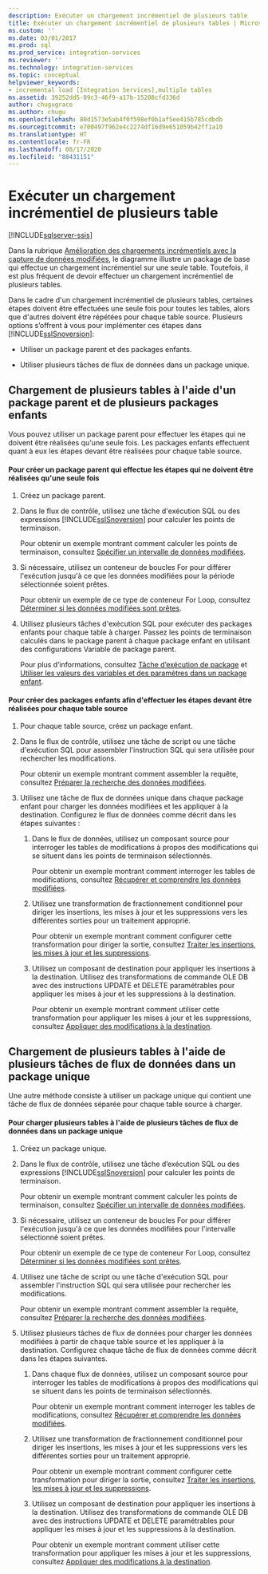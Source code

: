 ```yaml
---
description: Exécuter un chargement incrémentiel de plusieurs table
title: Exécuter un chargement incrémentiel de plusieurs tables | Microsoft Docs
ms.custom: ''
ms.date: 03/01/2017
ms.prod: sql
ms.prod_service: integration-services
ms.reviewer: ''
ms.technology: integration-services
ms.topic: conceptual
helpviewer_keywords:
- incremental load [Integration Services],multiple tables
ms.assetid: 39252dd5-09c3-46f9-a17b-15208cfd336d
author: chugugrace
ms.author: chugu
ms.openlocfilehash: 80d1573e5ab4f0f598ef0b1af5ee415b785cdbdb
ms.sourcegitcommit: e700497f962e4c2274df16d9e651059b42ff1a10
ms.translationtype: HT
ms.contentlocale: fr-FR
ms.lasthandoff: 08/17/2020
ms.locfileid: "88431151"
---
```

# <a name="perform-an-incremental-load-of-multiple-tables"></a>Exécuter un chargement incrémentiel de plusieurs table

[!INCLUDE[sqlserver-ssis](../../includes/applies-to-version/sqlserver-ssis.md)]


  Dans la rubrique [Amélioration des chargements incrémentiels avec la capture de données modifiées](../../integration-services/change-data-capture/change-data-capture-ssis.md), le diagramme illustre un package de base qui effectue un chargement incrémentiel sur une seule table. Toutefois, il est plus fréquent de devoir effectuer un chargement incrémentiel de plusieurs tables.  
  
 Dans le cadre d'un chargement incrémentiel de plusieurs tables, certaines étapes doivent être effectuées une seule fois pour toutes les tables, alors que d'autres doivent être répétées pour chaque table source. Plusieurs options s’offrent à vous pour implémenter ces étapes dans [!INCLUDE[ssISnoversion](../../includes/ssisnoversion-md.md)]:  
  
-   Utiliser un package parent et des packages enfants.  
  
-   Utiliser plusieurs tâches de flux de données dans un package unique.  
  
## <a name="loading-multiple-tables-by-using-a-parent-package-and-multiple-child-packages"></a>Chargement de plusieurs tables à l'aide d'un package parent et de plusieurs packages enfants  
 Vous pouvez utiliser un package parent pour effectuer les étapes qui ne doivent être réalisées qu'une seule fois. Les packages enfants effectuent quant à eux les étapes devant être réalisées pour chaque table source.  
  
#### <a name="to-create-a-parent-package-that-performs-those-steps-that-only-have-to-be-done-once"></a>Pour créer un package parent qui effectue les étapes qui ne doivent être réalisées qu'une seule fois  
  
1.  Créez un package parent.  
  
2.  Dans le flux de contrôle, utilisez une tâche d'exécution SQL ou des expressions [!INCLUDE[ssISnoversion](../../includes/ssisnoversion-md.md)] pour calculer les points de terminaison.  
  
     Pour obtenir un exemple montrant comment calculer les points de terminaison, consultez [Spécifier un intervalle de données modifiées](../../integration-services/change-data-capture/specify-an-interval-of-change-data.md).  
  
3.  Si nécessaire, utilisez un conteneur de boucles For pour différer l'exécution jusqu'à ce que les données modifiées pour la période sélectionnée soient prêtes.  
  
     Pour obtenir un exemple de ce type de conteneur For Loop, consultez [Déterminer si les données modifiées sont prêtes](../../integration-services/change-data-capture/determine-whether-the-change-data-is-ready.md).  
  
4.  Utilisez plusieurs tâches d'exécution SQL pour exécuter des packages enfants pour chaque table à charger. Passez les points de terminaison calculés dans le package parent à chaque package enfant en utilisant des configurations Variable de package parent.  
  
     Pour plus d’informations, consultez [Tâche d’exécution de package](../../integration-services/control-flow/execute-package-task.md) et [Utiliser les valeurs des variables et des paramètres dans un package enfant](../../integration-services/packages/legacy-package-deployment-ssis.md#child).  
  
#### <a name="to-create-child-packages-to-perform-those-steps-that-have-to-be-done-for-each-source-table"></a>Pour créer des packages enfants afin d'effectuer les étapes devant être réalisées pour chaque table source  
  
1.  Pour chaque table source, créez un package enfant.  
  
2.  Dans le flux de contrôle, utilisez une tâche de script ou une tâche d'exécution SQL pour assembler l'instruction SQL qui sera utilisée pour rechercher les modifications.  
  
     Pour obtenir un exemple montrant comment assembler la requête, consultez [Préparer la recherche des données modifiées](../../integration-services/change-data-capture/prepare-to-query-for-the-change-data.md).  
  
3.  Utilisez une tâche de flux de données unique dans chaque package enfant pour charger les données modifiées et les appliquer à la destination. Configurez le flux de données comme décrit dans les étapes suivantes :  
  
    1.  Dans le flux de données, utilisez un composant source pour interroger les tables de modifications à propos des modifications qui se situent dans les points de terminaison sélectionnés.  
  
         Pour obtenir un exemple montrant comment interroger les tables de modifications, consultez [Récupérer et comprendre les données modifiées](../../integration-services/change-data-capture/retrieve-and-understand-the-change-data.md).  
  
    2.  Utilisez une transformation de fractionnement conditionnel pour diriger les insertions, les mises à jour et les suppressions vers les différentes sorties pour un traitement approprié.  
  
         Pour obtenir un exemple montrant comment configurer cette transformation pour diriger la sortie, consultez [Traiter les insertions, les mises à jour et les suppressions](../../integration-services/change-data-capture/process-inserts-updates-and-deletes.md).  
  
    3.  Utilisez un composant de destination pour appliquer les insertions à la destination. Utilisez des transformations de commande OLE DB avec des instructions UPDATE et DELETE paramétrables pour appliquer les mises à jour et les suppressions à la destination.  
  
         Pour obtenir un exemple montrant comment utiliser cette transformation pour appliquer les mises à jour et les suppressions, consultez [Appliquer des modifications à la destination](../../integration-services/change-data-capture/apply-the-changes-to-the-destination.md).  
  
## <a name="loading-multiple-tables-by-using-multiple-data-flow-tasks-in-a-single-package"></a>Chargement de plusieurs tables à l'aide de plusieurs tâches de flux de données dans un package unique  
 Une autre méthode consiste à utiliser un package unique qui contient une tâche de flux de données séparée pour chaque table source à charger.  
  
#### <a name="to-load-multiple-tables-by-using-multiple-data-flow-tasks-in-a-single-package"></a>Pour charger plusieurs tables à l'aide de plusieurs tâches de flux de données dans un package unique  
  
1.  Créez un package unique.  
  
2.  Dans le flux de contrôle, utilisez une tâche d’exécution SQL ou des expressions [!INCLUDE[ssISnoversion](../../includes/ssisnoversion-md.md)] pour calculer les points de terminaison.  
  
     Pour obtenir un exemple montrant comment calculer les points de terminaison, consultez [Spécifier un intervalle de données modifiées](../../integration-services/change-data-capture/specify-an-interval-of-change-data.md).  
  
3.  Si nécessaire, utilisez un conteneur de boucles For pour différer l'exécution jusqu'à ce que les données modifiées pour l'intervalle sélectionné soient prêtes.  
  
     Pour obtenir un exemple de ce type de conteneur For Loop, consultez [Déterminer si les données modifiées sont prêtes](../../integration-services/change-data-capture/determine-whether-the-change-data-is-ready.md).  
  
4.  Utilisez une tâche de script ou une tâche d'exécution SQL pour assembler l'instruction SQL qui sera utilisée pour rechercher les modifications.  
  
     Pour obtenir un exemple montrant comment assembler la requête, consultez [Préparer la recherche des données modifiées](../../integration-services/change-data-capture/prepare-to-query-for-the-change-data.md).  
  
5.  Utilisez plusieurs tâches de flux de données pour charger les données modifiées à partir de chaque table source et les appliquer à la destination. Configurez chaque tâche de flux de données comme décrit dans les étapes suivantes.  
  
    1.  Dans chaque flux de données, utilisez un composant source pour interroger les tables de modifications à propos des modifications qui se situent dans les points de terminaison sélectionnés.  
  
         Pour obtenir un exemple montrant comment interroger les tables de modifications, consultez [Récupérer et comprendre les données modifiées](../../integration-services/change-data-capture/retrieve-and-understand-the-change-data.md).  
  
    2.  Utilisez une transformation de fractionnement conditionnel pour diriger les insertions, les mises à jour et les suppressions vers les différentes sorties pour un traitement approprié.  
  
         Pour obtenir un exemple montrant comment configurer cette transformation pour diriger la sortie, consultez [Traiter les insertions, les mises à jour et les suppressions](../../integration-services/change-data-capture/process-inserts-updates-and-deletes.md).  
  
    3.  Utilisez un composant de destination pour appliquer les insertions à la destination. Utilisez des transformations de commande OLE DB avec des instructions UPDATE et DELETE paramétrables pour appliquer les mises à jour et les suppressions à la destination.  
  
         Pour obtenir un exemple montrant comment utiliser cette transformation pour appliquer les mises à jour et les suppressions, consultez [Appliquer des modifications à la destination](../../integration-services/change-data-capture/apply-the-changes-to-the-destination.md).  
  
  
